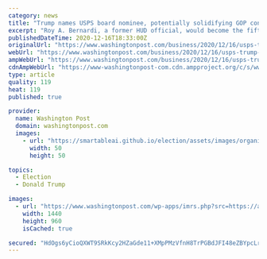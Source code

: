 ```yaml
---
category: news
title: "Trump names USPS board nominee, potentially solidifying GOP control of mail service"
excerpt: "Roy A. Bernardi, a former HUD official, would become the fifth Republican on the nine-member board of governors if he wins Senate confirmation."
publishedDateTime: 2020-12-16T18:33:00Z
originalUrl: "https://www.washingtonpost.com/business/2020/12/16/usps-trump-board-governor-nominee/"
webUrl: "https://www.washingtonpost.com/business/2020/12/16/usps-trump-board-governor-nominee/"
ampWebUrl: "https://www.washingtonpost.com/business/2020/12/16/usps-trump-board-governor-nominee/?outputType=amp"
cdnAmpWebUrl: "https://www-washingtonpost-com.cdn.ampproject.org/c/s/www.washingtonpost.com/business/2020/12/16/usps-trump-board-governor-nominee/?outputType=amp"
type: article
quality: 119
heat: 119
published: true

provider:
  name: Washington Post
  domain: washingtonpost.com
  images:
    - url: "https://smartableai.github.io/election/assets/images/organizations/washingtonpost.com-50x50.jpg"
      width: 50
      height: 50

topics:
  - Election
  - Donald Trump

images:
  - url: "https://www.washingtonpost.com/wp-apps/imrs.php?src=https://arc-anglerfish-washpost-prod-washpost.s3.amazonaws.com/public/QIGBL5X6QQI6VMHEGUHE4YGMSE.jpg&w=1440"
    width: 1440
    height: 960
    isCached: true

secured: "HdOgs6yCioQXWT9SRkKcy2HZaGde11+XMpPMzVfnH8TrPGBdJFI48eZBYpcLrNnHJl7SUSPoAHfsVejmjkQ37Hntt5rlbyLTl+wgQqlnjom8mhnZS1aBCfo/f1fz63i7y8yDizkmkwbFq/S10j8HHufk1eQVPelFeCBXJTQ5Wpc6GyDd4/agaxmynhWls+xGHAnX2kviOO3XRcRb2a+DvkSaGkHH/o0PFQbj5i39qH4LK6u+sO8SnvMGr4sKTNgFFfdJJIbSO26jFZyuFoGtvhfKqZZWufTASVJZElNqhseBsWivOOb5T1mhMEQoZoyPf4hJyRCFfuZm4IR1k9ndcq+CVZKOXVzH8Xu6ImhD9uM=;eApvwKSGkv1wXJhPyptalQ=="
---
```


